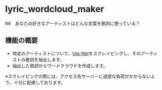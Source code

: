 # lyric_wordcloud_maker
##　あなたの好きなアーティストはどんな言葉を歌詞に使っている？

## 機能の概要
- 特定のアーティストについて、[Uta-Net](https://www.uta-net.com/)をスクレイピングし、そのアーティストの歌詞を抽出します。
- 抽出した歌詞からワードクラウドを作成します。

※スクレイピングの際には、アクセス先サーバーに過度な負荷がかからないよう、十分に配慮しております。
